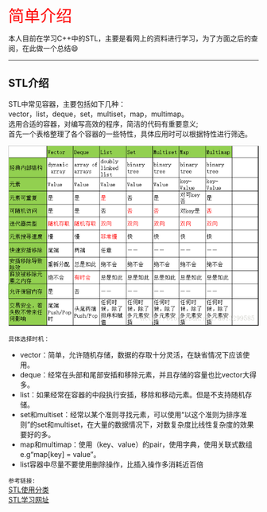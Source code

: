 <font size = 6 color = red>简单介绍</font>

本人目前在学习C++中的STL，主要是看网上的资料进行学习，为了方面之后的查阅，在此做一个总结:smile:

---

## STL介绍

STL中常见容器，主要包括如下几种：  
vector，list，deque，set，multiset，map，multimap。  
选用合适的容器，对编写高效的程序，简洁的代码有重要意义;   
首先一个表格整理了各个容器的一些特性，具体应用时可以根据特性进行筛选。

![STL介绍](STL介绍.png)

`具体选择时机：`
* vector：简单，允许随机存储，数据的存取十分灵活，在缺省情况下应该使用。
* deque：经常在头部和尾部安插和移除元素，并且存储的容量也比vector大得多。
* list：如果经常在容器的中段执行安插，移除和移动元素。但是不支持随机存储。
* set和multiset：经常以某个准则寻找元素，可以使用“以这个准则为排序准则”的set和multiset，在大量的数据情况下，对数复杂度比线性复杂度的效果要好的多。
* map和multimap：使用（key、value）的pair，使用字典，使用关联式数组 e.g“map[key] = value”。
* list容器中尽量不要使用删除操作，比插入操作多消耗近百倍


`参考链接: `   
[STL使用分类](https://blog.csdn.net/u013299585/article/details/78323973)  
[STL学习网址](http://c.biancheng.net/stl/)
